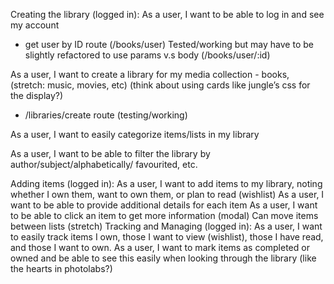 

Creating the library (logged in):
As a user, I want to be able to log in and see my account

- get user by ID route (/books/user) Tested/working but may have to be slightly refactored to use params v.s body (/books/user/:id)

As a user, I want to create a library for my media collection - books, (stretch: music, movies, etc) (think about using cards like jungle’s css for the display?)

- /libraries/create route (testing/working)

As a user, I want to easily categorize items/lists in my library


As a user, I want to be able to filter the library by author/subject/alphabetically/ favourited, etc. 



Adding items (logged in): 
As a user, I want to add items to my library, noting whether I own them, want to own them, or plan to read (wishlist)
As a user, I want to be able to provide additional details for each item
As a user, I want to be able to click an item to get more information (modal)
Can move items between lists (stretch)
Tracking and Managing (logged in): 
As a user, I want to easily track items I own, those I want to view (wishlist), those I have read, and those I want to own. 
As a user, I want to mark items as completed or owned and be able to see this easily when looking through the library (like the hearts in photolabs?)

